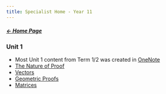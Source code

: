 ```yaml
---
title: Specialist Home - Year 11
---
```


##### [← Home Page](Home%20Page.md)

### Unit 1
- Most Unit 1 content from Term 1/2 was created in [OneNote](https://educationwaeduau-my.sharepoint.com/personal/ajay_bisnath_student_education_wa_edu_au/_layouts/OneNote.aspx?id=%2Fpersonal%2Fajay_bisnath_student_education_wa_edu_au%2FDocuments%2F2023%20Notes&wd=target%28Bajay%20Bapproved%20Notes%2FChemistry%20%F0%9F%A7%AA.one%7C44C03AFB-DBA4-40D6-9A57-FB2EBA28539B%2F%29)
- [The Nature of Proof](The%20Nature%20of%20Proof.md)
- [Vectors](Vectors)
- [Geometric Proofs](Geometric%20Proofs)
- [Matrices](Matrices.md)